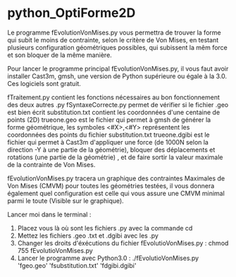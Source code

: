 # python_OptiForme2D

Le programme fEvolutionVonMises.py vous permettra de trouver la forme qui subit le moins de contrainte, selon le critère de Von Mises, en testant plusieurs configuration géométriques possibles, qui subissent la mêm force et son bloquer de la même manière. 

Pour lancer le programme principal fEvolutionVonMises.py, il vous faut avoir installer Cast3m, gmsh, une version de Python supérieure ou égale à la 3.0. Ces logiciels sont gratuit.

fTraitement.py contient les fonctions nécessaires au bon fonctionnement des deux autres .py
fSyntaxeCorrecte.py permet de vérifier si le fichier .geo est bien écrit
substitution.txt contient les coordonnées d'une centaine de points (2D)
trueone.geo est le fichier qui permet à gmsh de générer la forme géométrique, les symboles <#X>,<#Y> représentent les coordonnées des points du fichier substitution.txt
trueone.dgibi est le fichier qui permet à Cast3m d'appliquer une force (de 1000N selon la direction -Y à une partie de la géométrie), bloquer des déplacements et rotations (une partie de la géométrie) , et de faire sortir la valeur maximale de la contrainte de Von Mises.

fEvolutionVonMises.py tracera un graphique des contraintes Maximales de Von Mises (CMVM) pour toutes les géométries testées, il vous donnera également quel configuration est celle qui vous assure une CMVM minimal parmi le toute (Visible sur le graphique).

Lancer moi dans le terminal  : 
1) Placez vous là où sont les fichiers .py avec la commande cd
2) Mettez les fichiers .geo .txt et .dgibi avec les .py
3) Changer les droits d'éxécutions du fichier fEvolutioVonMises.py  : chmod 755 fEvolutioVonMises.py
4) Lancer le programme avec Python3.0 :
./fEvolutioVonMises.py  'fgeo.geo' 'fsubstitution.txt' 'fdgibi.dgibi'
